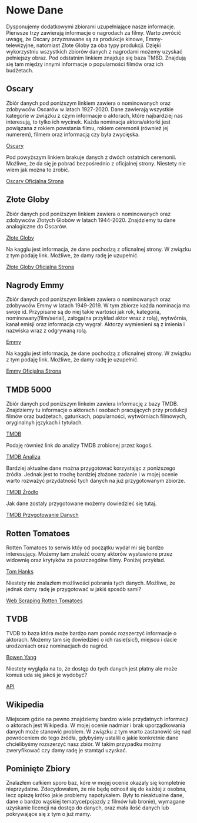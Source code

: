 # Nowe Dane

Dysponujemy dodatkowymi zbiorami uzupełniające nasze informacje. 
Pierwsze trzy zawierają informacje o nagrodach za filmy.
Warto zwrócić uwagę, że Oscary przyznawane są za produkcje kinowe, Emmy-telewizyjne, natomiast Złote Globy za oba typy produkcji.
Dzięki wykorzystniu wszystkich zbiorów danych z nagrodami możemy uzyskać pełniejszy obraz. Pod odstatnim linkiem znajduje się baza TMBD. Znajdują się tam między innymi informacje o popularności filmów oraz ich budżetach.


## Oscary
Zbiór danych pod poniższym linkiem zawiera o nominowanych oraz zdobywców Oscarów w latach 1927-2020. Dane zawierają wszystkie kategorie w związku z czym informacje o aktorach, które najbardziej nas interesują, to tylko ich wycinek. Każda nominacja aktora/aktorki jest powiązana z rokiem powstania filmu, rokiem ceremonii (również jej numerem), filmem oraz informacją czy była zwycięska.

[Oscary](https://www.kaggle.com/datasets/unanimad/the-oscar-award)

Pod powyższym linkiem brakuje danych z dwóch ostatnich ceremonii. Możliwe, że da się je pobrać bezpośrednio z oficjalnej strony. Niestety nie wiem jak można to zrobić.

[Oscary Oficjalna Strona](https://awardsdatabase.oscars.org/)

## Złote Globy
Zbiór danych pod poniższym linkiem zawiera o nominowanych oraz zdobywców Złotych Globów w latach 1944-2020. Znajdziemy tu dane analogiczne do Oscarów.

[Złote Globy](https://www.kaggle.com/datasets/unanimad/golden-globe-awards)

Na kagglu jest informacja, że dane pochodzą z oficnalnej strony. W związku z tym podaję link. Możliwe, że damy radę je uzupełnić.

[Złote Globy Oficjalna Strona](https://www.goldenglobes.com/awards-database)

## Nagrody Emmy
Zbiór danych pod poniższym linkiem zawiera o nominowanych oraz zdobywców Emmy w latach 1949-2019. W tym zbiorze każda nominacja ma swoje id. Przypisane są do niej takie wartości jak rok, kategoria, nominowany(film/serial), załoga(na przykład aktor wraz z rolą), wytwórnia, kanał emisji oraz informacja czy wygrał. Aktorzy wymienieni są z imienia i nazwiska wraz z odgrywaną rolą.

[Emmy](https://www.kaggle.com/datasets/unanimad/emmy-awards?select=the_emmy_awards.csv)

Na kagglu jest informacja, że dane pochodzą z oficnalnej strony. W związku z tym podaję link. Możliwe, że damy radę je uzupełnić.

[Emmy Oficjalna Strona](https://www.emmys.com/awards/nominees-winners)

## TMDB 5000
Zbiór danych pod poniższym linkeim zawiera informację z bazy TMDB. Znajdziemy tu informacje o aktorach i osobach pracujących przy produkcji filmów oraz budżetach, gatunkach, popularności, wytwórniach filmowych, oryginalnyh językach i tytułach.

[TMDB](https://www.kaggle.com/datasets/tmdb/tmdb-movie-metadata?select=tmdb_5000_movies.csv)

Podaję również link do analizy TMDB zrobionej przez kogoś.

[TMDB Analiza](https://github.com/YashMotwani/TMDB-Movies-Dataset-Investigation-)

Bardziej aktualne dane można przygotować korzystając z poniższego źródła. Jednak jest to trochę bardziej złożone zadanie i w mojej ocenie warto rozważyć przydatność tych danych na już przygotowanym zbiorze.

[TMDB Źródło](https://developers.themoviedb.org/3/getting-started/introduction)

Jak dane zostały przygotowane możemy dowiedzieć się tutaj.

[TMDB Przygotowanie Danych](https://gist.github.com/SohierDane/4a84cb96d220fc4791f52562be37968b)

## Rotten Tomatoes

Rotten Tomatoes to serwis któy od początku wydał mi się bardzo interesujący. Możemy tam znaleźć oceny aktorów wystawione przez widownię oraz krytyków za poszczególne filmy. Poniżej przykład.

[Tom Hanks](https://www.rottentomatoes.com/celebrity/tom_hanks)

Niestety nie znalazłem możliwości pobrania tych danych. Możliwe, że jednak damy radę je przygotować w jakiś sposób sami?

[Web Scraping Rotten Tomatoes](https://www.analyticsvidhya.com/blog/2022/05/a-guide-to-web-scraping-rotten-tomatoes/)

## TVDB

TVDB to baza która może bardzo nam pomóc rozszerzyć informacje o aktorach. Możemy tam się dowiedzieć o ich rasie(sic!), miejscu i dacie urodzeniach oraz nominacjach do nagród.

[Bowen Yang](https://thetvdb.com/people/8116811-bowen-yang)

Niestety wygląda na to, że dostęp do tych danych jest płatny ale może komuś uda się jakoś je wydobyć?

[API](https://thetvdb.com/api-information)

## Wikipedia

Miejscem gdzie na pewno znajdziemy bardzo wiele przydatnych informacji o aktorach jest Wikipedia. W mojej ocenie nadmiar i brak uporządkowania danych może stanowić problem. W związku z tym warto zastanowić się nad powróceniem do tego źródła, gdybyśmy ustalili o jakie konkretnie dane chcielibyśmy rozszerzyć nasz zbiór. W takim przypadku możmy zweryfikować czy damy radę je stamtąd uzyskać.

## Pominięte Zbiory

Znalazłem całkiem sporo baz, kóre w mojej ocenie okazały się kompletnie nieprzydatne. Zdecydowałem, że nie będę odnosił się do każdej z osobna, lecz opiszę krótko jakie problemy napotykałem. Były to nieaktualne dane, dane o bardzo wąskiej tematyce(pojazdy z filmów lub bronie), wymagane uzyskanie licencji na dostęp do danych, oraz mała ilość danych lub pokrywające się z tym o już mamy.
